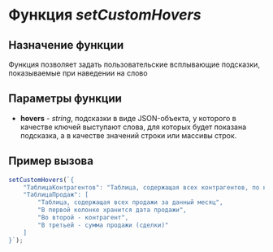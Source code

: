 # Функция *setCustomHovers*
## Назначение функции
Функция позволяет задать пользовательские всплывающие подсказки, показываемые при наведении на слово

## Параметры функции
* **hovers** - *string*, подсказки в виде JSON-объекта, у которого в качестве ключей выступают слова, для которых будет показана подсказка, а в качестве значений строки или массивы строк.

## Пример вызова
```javascript
setCustomHovers(`{
    "ТаблицаКонтрагентов": "Таблица, содержащая всех контрагентов, по которым были продажи в данном месяце",
    "ТаблицаПродаж": [
        "Таблица, содержащая всех продажи за данный месяц",
        "В первой колонке хранится дата продажи",
        "Во второй - контрагент",
        "В третьей - сумма продажи (сделки)"
    ]
}`);
```